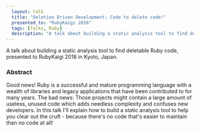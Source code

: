 ```yaml
---
  layout: talk
  title: "Deletion Driven Development: Code to delete code!"
  presented_to: "RubyKaigi 2016"
  tags: [Talks, Ruby]
  description: "A talk about building a static analysis tool to find deletable Ruby code, presented to RubyKaigi 2016 in Kyoto, Japan."
---
```


A talk about building a static analysis tool to find deletable Ruby code, presented to RubyKaigi 2016 in Kyoto, Japan.

<script async class="speakerdeck-embed" data-id="f5845cb8d56645758f9e826b0f249dac" data-ratio="1.33333333333333" src="//speakerdeck.com/assets/embed.js"></script>

### Abstract

Good news! Ruby is a successful and mature programming language with a wealth
of libraries and legacy applications that have been contributed to for many
years. The bad news: Those projects might contain a large amount of useless,
unused code which adds needless complexity and confuses new developers. In this
talk I'll explain how to build a static analysis tool to help you clear out the
cruft - because there's no code that's easier to maintain than no code at all!


